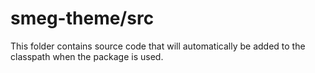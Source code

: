 # smeg-theme/src

This folder contains source code that will automatically be added to the classpath when
the package is used.

